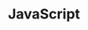 ---
type: language
cloudinary_convert: false
published: published
slug: javascript
title: JavaScript
start: January 01, 2000
---
